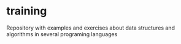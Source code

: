 # training
Repository with examples and exercises about data structures and algorithms in several programing languages
